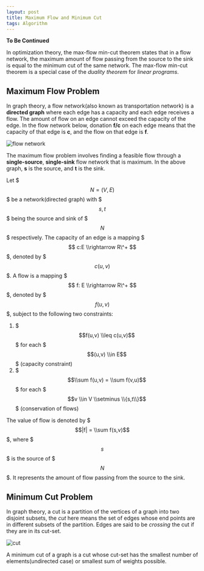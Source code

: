 ```yaml
---
layout: post
title: Maximum Flow and Minimum Cut
tags: Algorithm
---
```

**To Be Continued**

In optimization theory, the max-flow min-cut theorem states that in a flow network, the maximum amount of flow passing from the source to the sink is equal to the minimum cut of the same network. The max-flow min-cut theorem is a special case of the *duality theorem* for *linear programs*.

## Maximum Flow Problem
In graph theory, a flow network(also known as transportation network) is a **directed graph** where each edge has a capacity and each edge receives a flow. The amount of flow on an edge cannot exceed the capacity of the edge. In the flow network below, donation **f/c** on each edge means that the capacity of that edge is **c**, and the flow on that edge is **f**.

![flow network](http://i42.tinypic.com/2zfjt45.png)

The maximum flow problem involves finding a feasible flow through a **single-source**, **single-sink** flow network that is maximum. In the above graph, **s** is the source, and **t** is the sink.

Let $$$N=(V,E)$$$ be a network(directed graph) with $$$s, t$$$ being the source and sink of $$$N$$$ respectively. The capacity of an edge is a mapping $$$ c:E \\rightarrow R\^+ $$$, denoted by $$$c(u,v)$$$. A flow is a mapping $$$ f: E \\rightarrow R\^+ $$$, denoted by $$$f(u,v)$$$, subject to the following two constraints:

1. $$$f(u,v) \\leq c(u,v)$$$ for each $$$(u,v) \\in E$$$ (capacity constraint)
2. $$$\\sum f(u,v) = \\sum f(v,u)$$$ for each $$$v \\in V \\setminus \\{s,t\\}$$$ (conservation of flows)

The value of flow is denoted by $$$|f| = \\sum f(s,v)$$$, where $$$s$$$ is the source of $$$N$$$. It represents the amount of flow passing from the source to the sink.

## Minimum Cut Problem
In graph theory, a cut is a partition of the vertices of a graph into two disjoint subsets, the *cut* here means the set of edges whose end points are in different subsets of the partition. Edges are said to be *crossing* the cut if they are in its cut-set.

![cut](http://i43.tinypic.com/4h6v6d.png)

A minimum cut of a graph is a cut whose cut-set has the smallest number of elements(undirected case) or smallest  sum of weights possible.
